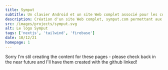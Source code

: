 ```yaml
---
title: Symput
subtitle: Un clavier Android et un site Web complet associé pour les commentaires
description: Création d'un site Web complet, symput.com permettant aux utilisateurs de notre clavier Android de projet de groupe de première année de fournir des commentaires. Le site comprend un CMS, des profils d'utilisateurs, des fonctions sans serveur et plus encore !
src: /images/projects/symput.svg
alt: Le logo Symput
tags: ['nextjs', 'tailwind', 'firebase']
date: 10/12/21
homepage: 1
---
```


Sorry I'm stil creating the content for these pages - please check back in the near future and I'll have them created with the github linked!
